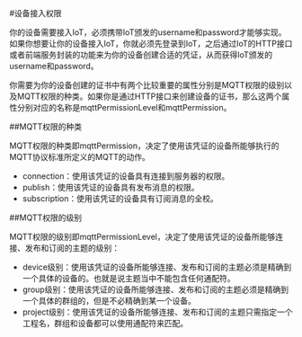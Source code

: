#设备接入权限

你的设备需要接入IoT，必须携带IoT颁发的username和password才能够实现。如果你想要让你的设备接入IoT，你就必须先登录到IoT，之后通过IoT的HTTP接口或者前端服务封装的功能来为你的设备创建合适的凭证，从而获得IoT颁发的username和password。

你需要为你的设备创建的证书中有两个比较重要的属性分别是MQTT权限的级别以及MQTT权限的种类。如果你是通过HTTP接口来创建设备的证书，那么这两个属性分别对应的名称是mqttPermissionLevel和mqttPermission。

##MQTT权限的种类

MQTT权限的种类即mqttPermission，决定了使用该凭证的设备所能够执行的MQTT协议标准所定义的MQTT的动作。

* connection：使用该凭证的设备具有连接到服务器的权限。
* publish：使用该凭证的设备具有发布消息的权限。
* subscription：使用该凭证的设备具有订阅消息的全校。

##MQTT权限的级别

MQTT权限的级别即mqttPermissionLevel，决定了使用该凭证的设备所能够连接、发布和订阅的主题的级别：

* device级别：使用该凭证的设备所能够连接、发布和订阅的主题必须是精确到一个具体的设备的。也就是说主题当中不能包含任何通配符。
* group级别：使用该凭证的设备所能够连接、发布和订阅的主题必须是精确到一个具体的群组的，但是不必精确到某一个设备。
* project级别：使用该凭证的设备所能够连接、发布和订阅的主题只需指定一个工程名，群组和设备都可以使用通配符来匹配。
